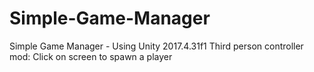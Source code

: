 # Simple-Game-Manager
Simple Game Manager - Using Unity 2017.4.31f1
Third person controller mod: Click on screen to spawn a player
